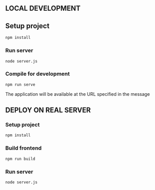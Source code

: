 ## LOCAL DEVELOPMENT

## Setup project
```
npm install
```

### Run server
```
node server.js
```

### Compile for development
```
npm run serve
```
The application will be available at the URL specified in the message


## DEPLOY ON REAL SERVER

### Setup project
```
npm install
```

### Build frontend
```
npm run build
```

### Run server
```
node server.js
```


